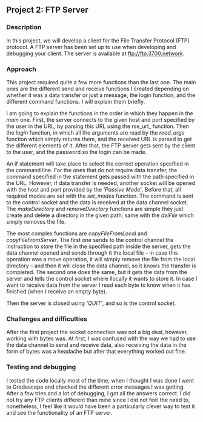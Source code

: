 ## Project 2: FTP Server 
 
### Description 
In this project, we will develop a client for the File Transfer Protocol (FTP) protocol. A FTP server has been set up to use when developing and debugging your client. The server is available at ftp://ftp.3700.network. 
 
### Approach 

This project required quite a few more functions than the last one. The main ones are the different send and receive functions I created depending on whether it was a data transfer or just a message, the login function, and the different command functions. I will explain them briefly. 

I am going to explain the functions in the order in which they happen in the _main_ one. First, the server connects to the given host and port specified by the user in the URL, by parsing this URL using the rse_url_ function. Then the _login_ function, in which all the arguments are read by the _read_args_ function which simply returns them, and the received URL is parsed to get the different elements of it. After that, the FTP server gets sent by the client to the user, and the password so the login can be made. 

An if statement will take place to select the correct operation specified in the command line. For the ones that do not require data transfer, the command specified in the statement gets passed with the path specified in the URL. However, if data transfer is needed, another socket will be opened with the host and port provided by the _’Passive Mode’_. Before that, all required modes are set with the _set_modes_ function. The command is sent to the control socket and the data is received at the data channel socket. The _makeDirectory_ and _removeDirectory_ functions are simple they just create and delete a directory in the given path; same with the _delFile_ which simply removes the file. 

The most complex functions are _copyFileFromLocal_ and _copyFileFromServer_. The first one sends to the control channel the instruction to store the file in the specified path inside the server, gets the data channel opened and sends through it the local file – in case this operation was a move operation, it will simply remove the file from the local directory – and then it will close the data channel, so it knows the transfer is completed. The second one does the same, but it gets the data from the server and tells the control socket where llocally it wants to store it. In case I want to receive data from the server I read each byte to know when it has finished (when I receive an empty byte). 

Then the server is closed using _‘QUIT’_, and so is the control socket. 
 
### Challenges and difficulties 
After the first project the socket connection was not a big deal, however, working with bytes was. At first, I was confused with the way we had to use the data channel to send and receive data, also receiving the data in the form of bytes was a headache but after that everything worked out fine. 

### Testing and debugging 
I tested the code locally most of the time, when I thought I was done I went to Gradescope and checked the different error messages I was getting. After a few tries and a lot of debugging, I got all the answers correct. I did not try any FTP clients different than mine since I did not feel the need to, nonetheless, I feel like it would have been a particularly clever way to test it and see the functionality of an FTP server. 

 
